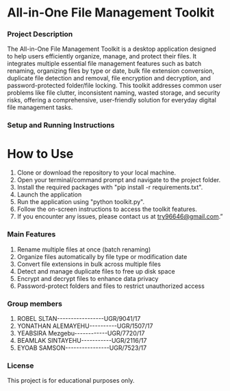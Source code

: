 # All-in-One File Management Toolkit

### Project Description
The All-in-One File Management Toolkit is a desktop application designed to help users efficiently organize, manage, and protect their files. It integrates multiple essential file management features such as batch renaming, organizing files by type or date, bulk file extension conversion, duplicate file detection and removal, file encryption and decryption, and password-protected folder/file locking. This toolkit addresses common user problems like file clutter, inconsistent naming, wasted storage, and security risks, offering a comprehensive, user-friendly solution for everyday digital file management tasks.

### Setup and Running Instructions
# How to Use

1. Clone or download the repository to your local machine.
2. Open your terminal/command prompt and navigate to the project folder.
3. Install the required packages with "pip install -r requirements.txt".
4. Launch the application
5. Run the application using "python toolkit.py".
6. Follow the on-screen instructions to access the toolkit features.
7. If you encounter any issues, please contact us at try96646@gmail.com.”

### Main Features

1. Rename multiple files at once (batch renaming)
2. Organize files automatically by file type or modification date
3. Convert file extensions in bulk across multiple files
4. Detect and manage duplicate files to free up disk space
5. Encrypt and decrypt files to enhance data privacy
6. Password-protect folders and files to restrict unauthorized access

### Group members

1. ROBEL SLTAN-----------------UGR/9041/17
2. YONATHAN ALEMAYEHU----------UGR/1507/17
3. YEABSIRA Mezgebu------------UGR/7720/17
4. BEAMLAK SINTAYEHU-----------UGR/2116/17
5. EYOAB SAMSON----------------UGR/7523/17

### License
This project is for educational purposes only.


  
   



